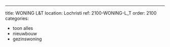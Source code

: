 ---
title: WONING L&T
location: Lochristi
ref: 2100-WONING-L_T
order: 2100
categories:
- toon alles
- nieuwbouw
- gezinswoning

